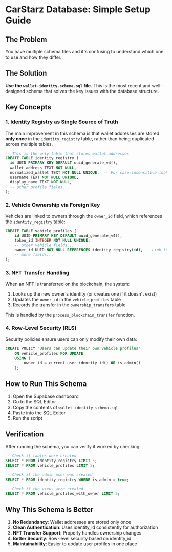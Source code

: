 # CarStarz Database: Simple Setup Guide

## The Problem

You have multiple schema files and it's confusing to understand which one to use and how they differ.

## The Solution

**Use the `wallet-identity-schema.sql` file.** This is the most recent and well-designed schema that solves the key issues with the database structure.

## Key Concepts

### 1. Identity Registry as Single Source of Truth

The main improvement in this schema is that wallet addresses are stored **only once** in the `identity_registry` table, rather than being duplicated across multiple tables.

```sql
-- This is the only table that stores wallet addresses
CREATE TABLE identity_registry (
  id UUID PRIMARY KEY DEFAULT uuid_generate_v4(),
  wallet_address TEXT NOT NULL,
  normalized_wallet TEXT NOT NULL UNIQUE,  -- For case-insensitive lookups
  username TEXT NOT NULL UNIQUE,
  display_name TEXT NOT NULL,
  -- other profile fields...
);
```

### 2. Vehicle Ownership via Foreign Key

Vehicles are linked to owners through the `owner_id` field, which references the `identity_registry` table:

```sql
CREATE TABLE vehicle_profiles (
    id UUID PRIMARY KEY DEFAULT uuid_generate_v4(),
    token_id INTEGER NOT NULL UNIQUE,
    -- other vehicle fields...
    owner_id UUID NOT NULL REFERENCES identity_registry(id), -- Link to identity
    -- more fields...
);
```

### 3. NFT Transfer Handling

When an NFT is transferred on the blockchain, the system:
1. Looks up the new owner's identity (or creates one if it doesn't exist)
2. Updates the `owner_id` in the `vehicle_profiles` table
3. Records the transfer in the `ownership_transfers` table

This is handled by the `process_blockchain_transfer` function.

### 4. Row-Level Security (RLS)

Security policies ensure users can only modify their own data:

```sql
CREATE POLICY "Users can update their own vehicle profiles"
    ON vehicle_profiles FOR UPDATE
    USING (
        owner_id = current_user_identity_id() OR is_admin()
    );
```

## How to Run This Schema

1. Open the Supabase dashboard
2. Go to the SQL Editor
3. Copy the contents of `wallet-identity-schema.sql`
4. Paste into the SQL Editor
5. Run the script

## Verification

After running the schema, you can verify it worked by checking:

```sql
-- Check if tables were created
SELECT * FROM identity_registry LIMIT 5;
SELECT * FROM vehicle_profiles LIMIT 5;

-- Check if the admin user was created
SELECT * FROM identity_registry WHERE is_admin = true;

-- Check if the views were created
SELECT * FROM vehicle_profiles_with_owner LIMIT 5;
```

## Why This Schema Is Better

1. **No Redundancy**: Wallet addresses are stored only once
2. **Clean Authentication**: Uses identity_id consistently for authorization
3. **NFT Transfer Support**: Properly handles ownership changes
4. **Better Security**: Row-level security based on identity_id
5. **Maintainability**: Easier to update user profiles in one place